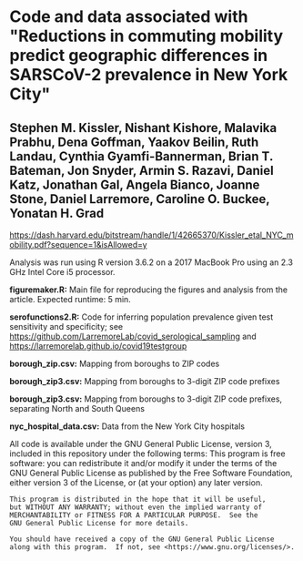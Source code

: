 # Code and data associated with "Reductions in commuting mobility predict geographic differences in SARSCoV-2 prevalence in New York City"

## Stephen M. Kissler, Nishant Kishore, Malavika Prabhu, Dena Goffman, Yaakov Beilin, Ruth Landau, Cynthia Gyamfi-Bannerman, Brian T. Bateman, Jon Snyder, Armin S. Razavi, Daniel Katz, Jonathan Gal, Angela Bianco, Joanne Stone, Daniel Larremore, Caroline O. Buckee, Yonatan H. Grad

https://dash.harvard.edu/bitstream/handle/1/42665370/Kissler_etal_NYC_mobility.pdf?sequence=1&isAllowed=y

Analysis was run using R version 3.6.2 on a 2017 MacBook Pro using an 2.3 GHz Intel Core i5 processor.

__figuremaker.R:__ Main file for reproducing the figures and analysis from the article. Expected runtime: 5 min.

__serofunctions2.R:__ Code for inferring population prevalence given test sensitivity and specificity; see https://github.com/LarremoreLab/covid_serological_sampling and https://larremorelab.github.io/covid19testgroup

__borough_zip.csv:__ Mapping from boroughs to ZIP codes

__borough_zip3.csv:__ Mapping from boroughs to 3-digit ZIP code prefixes

__borough_zip3.csv:__ Mapping from boroughs to 3-digit ZIP code prefixes, separating North and South Queens

__nyc_hospital_data.csv:__ Data from the New York City hospitals

All code is available under the GNU General Public License, version 3, included in this repository under the following terms: 
    This program is free software: you can redistribute it and/or modify
    it under the terms of the GNU General Public License as published by
    the Free Software Foundation, either version 3 of the License, or
    (at your option) any later version.

    This program is distributed in the hope that it will be useful,
    but WITHOUT ANY WARRANTY; without even the implied warranty of
    MERCHANTABILITY or FITNESS FOR A PARTICULAR PURPOSE.  See the
    GNU General Public License for more details.

    You should have received a copy of the GNU General Public License
    along with this program.  If not, see <https://www.gnu.org/licenses/>.
